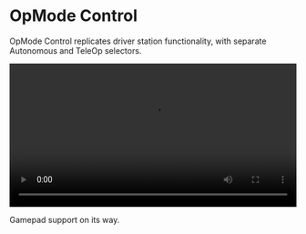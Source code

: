 # OpMode Control

OpMode Control replicates driver station functionality, with separate Autonomous and TeleOp selectors.

<video width="100%" autoplay loop>
  <source src="/docs/opmodecontrol_example.mp4" type="video/mp4">
  Your browser does not support the video tag.
</video>

Gamepad support on its way.